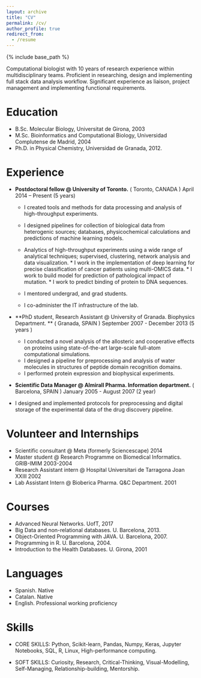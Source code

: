 ```yaml
---
layout: archive
title: "CV"
permalink: /cv/
author_profile: true
redirect_from:
  - /resume
---
```


{% include base_path %}

Computational biologist with 10 years of research experience within multidisciplinary teams. Proficient in researching, design and implementing full stack data analysis workflow. Significant experience as liaison, project management and implementing functional requirements.


Education
======
* B.Sc. Molecular Biology, Universitat de Girona, 2003
* M.Sc. Bioinformatics and Computational Biology, Universidad Complutense de Madrid, 2004
* Ph.D. in Physical Chemistry, Universidad de Granada, 2012.

Experience
======


* **Postdoctoral fellow @ University of Toronto.**
  ( Toronto, CANADA ) April 2014 – Present (5 years)
  
    *	I created tools and methods for data processing and analysis of high-throughput experiments.
    *	I designed pipelines for collection of biological data from heterogenic sources; databases, physicochemical calculations and    predictions of machine learning models.    
    *	Analytics of high-throughput experiments using a wide range of analytical techniques; supervised, clustering, network analysis and data visualization.
      *	I work in the implementation of deep learning for precise classification of cancer patients using multi-OMICS data. 
      *	I work to build model for prediction of pathological impact of mutation.
      *	I work to predict binding of protein to DNA sequences.  
      
    *	I mentored undergrad, and grad students.    
    *	I co-administer the IT infrastructure of the lab. 


* **PhD student, Research Assistant @ University of Granada. Biophysics Department. **
  ( Granada, SPAIN ) September 2007 - December 2013 (5 years )
  
    *	I conducted a novel analysis of the allosteric and cooperative effects on proteins using state-of-the-art large-scale full-atom computational simulations.
    *	I designed a pipeline for preprocessing and analysis of water molecules in structures of peptide domain recognition domains. 
    *	I performed protein expression and biophysical experiments. 


*	**Scientific Data Manager @ Almirall Pharma. Information department.**
  ( Barcelona, SPAIN ) January 2005 - August 2007 (2 year)
  
  *	I designed and implemented protocols for preprocessing and digital storage of the experimental data of the drug discovery pipeline. 



Volunteer and Internships
======
  *	Scientific consultant @ Meta (formerly Sciencescape) 2014
  * Master student @ Research Programme on Biomedical Informatics. GRIB-IMIM 2003-2004
  *	Research Assistant intern @ Hospital Universitari de Tarragona Joan XXIII 2002
  *	Lab Assistant Intern @ Bioberica Pharma. Q&C Department. 2001


Courses
====

  *	Advanced Neural Networks. UofT, 2017
  *	Big Data and non-relational databases. U. Barcelona, 2013.
  * Object-Oriented Programming with JAVA. U. Barcelona, 2007.
  * Programming in R. U. Barcelona, 2004.
  * Introduction to the Health Databases. U. Girona, 2001



Languages
=========

* Spanish. Native
* Catalan. Native
* English. Professional working proficiency


  
Skills
======

* CORE SKILLS: 
  Python, Scikit-learn, Pandas, Numpy, Keras, Jupyter Notebooks, SQL, R, Linux, High-performance computing.

* SOFT SKILLS: 
  Curiosity, Research, Critical-Thinking, Visual-Modelling, Self-Managing, Relationship-building, Mentorship.

